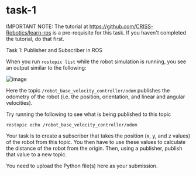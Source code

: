 # task-1

IMPORTANT NOTE: The tutorial at https://github.com/CRISS-Robotics/learn-ros is a pre-requisite for this task. If you haven't completed the tutorial, do that first.

Task 1: Publisher and Subscriber in ROS

When you run ```rostopic list``` while the robot simulation is running, you see an output similar to the following:

![image](https://github.com/CRISS-Software-Recruitment-2024/task-1/assets/130831099/578c53e3-e558-4b62-bf4d-fb2a0287e6e7)

Here the topic ```/robot_base_velocity_controller/odom``` publishes the odometry of the robot (i.e. the position, orientation, and linear and angular velocities).

Try running the following to see what is being published to this topic
```
rostopic echo /robot_base_velocity_controller/odom
```

Your task is to create a subscriber that takes the position (x, y, and z values) of the robot from this topic. You then have to use these values to calculate the distance of the robot from the origin. Then, using a publisher, publish that value to a new topic.

You need to upload the Python file(s) here as your submission.
